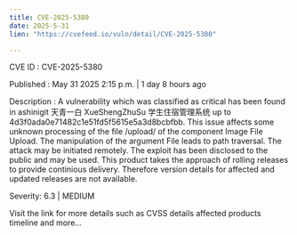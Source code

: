 ```yaml
---
title: CVE-2025-5380
date: 2025-5-31
lien: "https://cvefeed.io/vuln/detail/CVE-2025-5380"

---
```


CVE ID : CVE-2025-5380

Published :  May 31
2025
2:15 p.m. | 1 day
8 hours ago

Description : A vulnerability
which was classified as critical
has been found in ashinigit 天青一白 XueShengZhuSu 学生住宿管理系统 up to 4d3f0ada0e71482c1e51fd5f5615e5a3d8bcbfbb. This issue affects some unknown processing of the file /upload/ of the component Image File Upload. The manipulation of the argument File leads to path traversal. The attack may be initiated remotely. The exploit has been disclosed to the public and may be used. This product takes the approach of rolling releases to provide continious delivery. Therefore
version details for affected and updated releases are not available.

Severity: 6.3 | MEDIUM

Visit the link for more details
such as CVSS details
affected products
timeline
and more...
